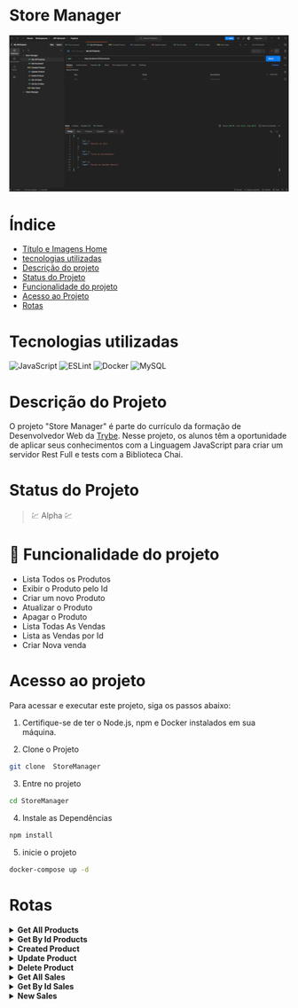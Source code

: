 # Store Manager

![Store Manager](readme/cardProject/main.png)

# Índice

* [Título e Imagens Home](#store-manager)
* [tecnologias utilizadas](#tecnologias-utilizadas)
* [Descrição do projeto](#descrição-do-projeto)
* [Status do Projeto](#status-do-projeto)
* [Funcionalidade do projeto](#🔨-funcionalidade-do-projeto)
* [Acesso ao Projeto](#acesso-ao-projeto)
* [Rotas](#rotas)

# Tecnologias utilizadas

![JavaScript](https://img.shields.io/badge/javascript-%23323330.svg?style=for-the-badge&logo=javascript&logoColor=%23F7DF1E)
![ESLint](https://img.shields.io/badge/ESLint-4B3263?style=for-the-badge&logo=eslint&logoColor=white)
![Docker](https://img.shields.io/badge/docker-%230db7ed.svg?style=for-the-badge&logo=docker&logoColor=white)
![MySQL](https://img.shields.io/badge/mysql-%2300f.svg?style=for-the-badge&logo=mysql&logoColor=white)

# Descrição do Projeto

O projeto "Store Manager" é parte do currículo da formação de Desenvolvedor Web da [Trybe](https://www.betrybe.com/). Nesse projeto, os alunos têm a oportunidade de aplicar seus conhecimentos com a Linguagem JavaScript para criar um servidor Rest Full e tests com a Biblioteca Chai. 

# Status do Projeto

> 💹 Alpha 💹

# 🔨 Funcionalidade do projeto

- Lista Todos os Produtos
- Exibir o Produto pelo Id
- Criar um novo Produto
- Atualizar o Produto
- Apagar o Produto
- Lista Todas As Vendas
- Lista as Vendas por Id
- Criar Nova venda

# Acesso ao projeto

Para acessar e executar este projeto, siga os passos abaixo:

1. Certifique-se de ter o Node.js, npm e Docker instalados em sua máquina.

2. Clone o Projeto

```bash
git clone  StoreManager
```

3. Entre no projeto

```bash
cd StoreManager
```

4. Instale as Dependências

```bash
npm install
```

5. inicie o projeto

```bash
docker-compose up -d
```

# Rotas

<details>
<summary><strong>Get All Products</strong></summary>

method ```GET```

Rota

```bash
http://localhost:3001/products
```

</details>

<details>
<summary><strong>Get By Id Products</strong></summary>

method ```GET```

Rota

```bash
http://localhost:3001/products/1
```

</details>

<details>
<summary><strong>Created Product</strong></summary>

method ```POST```

Rota

```bash
http://localhost:3001/products
```

corpo da requisição
```json
{
    "name": "Luva do Thanos"
}
```
</details>

<details>
<summary><strong>Update Product</strong></summary>

method ```PUT```

Rota

```bash
http://localhost:3001/products/4
```

corpo da requisição
```json
{
    "name": "Luva do Thanos sem as Joias"
}
```
</details>

<details>
<summary><strong>Delete Product</strong></summary>

method ```DELETE```

Rota

```bash
http://localhost:3001/products/4
```

</details>

<details>
<summary><strong>Get All Sales</strong></summary>

method ```GET```

Rota

```bash
http://localhost:3001/sales
```

</details>

<details>
<summary><strong>Get By Id Sales</strong></summary>

method ```GET```

Rota

```bash
http://localhost:3001/sales/1
```

</details>

<details>
<summary><strong>New Sales</strong></summary>

method ```POST```

Rota

```bash
http://localhost:3001/sales
```

corpo da requisição
```json
[
    {
        "productId": 3,
        "quantity": 1
    }
]
```
</details>